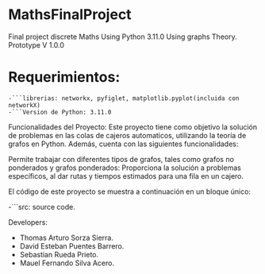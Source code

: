 # MathsFinalProject
Final project discrete Maths Using Python 3.11.0
Using graphs Theory.
Prototype V 1.0.0

# Requerimientos:
    -```librerias: networkx, pyfiglet, matplotlib.pyplot(incluida con networkX)
    -```Version de Python: 3.11.0

Funcionalidades del Proyecto:
Este proyecto tiene como objetivo la solución de problemas en las colas de cajeros automaticos, utilizando la teoría de grafos en Python. Además, cuenta con las siguientes funcionalidades:

Permite trabajar con diferentes tipos de grafos, tales como grafos no ponderados y grafos ponderados:
Proporciona la solución a problemas específicos, al dar rutas y tiempos estimados para una fila en un cajero.

El código de este proyecto se muestra a continuación en un bloque único:


-```src: source code.

Developers: 

- Thomas Arturo Sorza Sierra.
- David Esteban Puentes Barrero.
- Sebastian Rueda Prieto.
- Mauel Fernando Silva Acero.